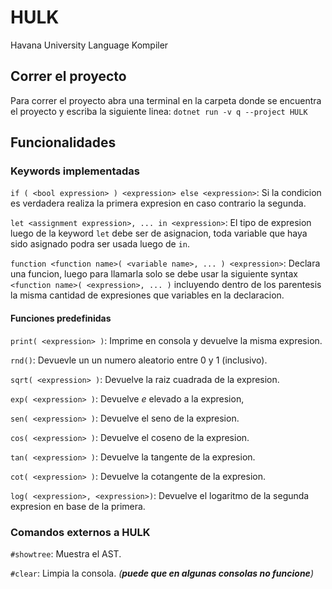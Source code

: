# HULK

Havana University Language Kompiler

## Correr el proyecto

Para correr el proyecto abra una terminal en la carpeta donde se encuentra el proyecto y escriba la siguiente linea:
    `dotnet run -v q --project HULK`

## Funcionalidades

### Keywords implementadas

`if ( <bool expression> ) <expression> else <expression>`: Si la condicion es verdadera realiza la primera expresion en caso contrario la segunda.

`let <assignment expression>, ... in <expression>`: El tipo de expresion luego de la keyword `let` debe ser de asignacion, toda variable que haya sido asignado podra ser usada luego de `in`.

`function <function name>( <variable name>, ... ) <expression>`: Declara una funcion, luego para llamarla solo se debe usar la siguiente syntax `<function name>( <expression>, ... )` incluyendo dentro de los parentesis la misma cantidad de expresiones que variables en la declaracion. 

#### Funciones predefinidas

`print( <expression> )`: Imprime en consola y devuelve la misma expresion.

`rnd()`: Devuevle un un numero aleatorio entre 0 y 1 (inclusivo).

`sqrt( <expression> )`: Devuelve la raiz cuadrada de la expresion.

`exp( <expression> )`: Devuelve $e$ elevado a la expresion,

`sen( <expression> )`: Devuelve el seno de la expresion.

`cos( <expression> )`: Devuelve el coseno de la expresion.

`tan( <expression> )`: Devuelve la tangente de la expresion.

`cot( <expression> )`: Devuelve la cotangente de la expresion.

`log( <expression>, <expression>)`: Devuelve el logaritmo de la segunda expresion en base de la primera.

### Comandos externos a **HULK**

`#showtree`:    Muestra el AST.

`#clear`:    Limpia la consola. _(**puede que en algunas consolas no funcione**)_
